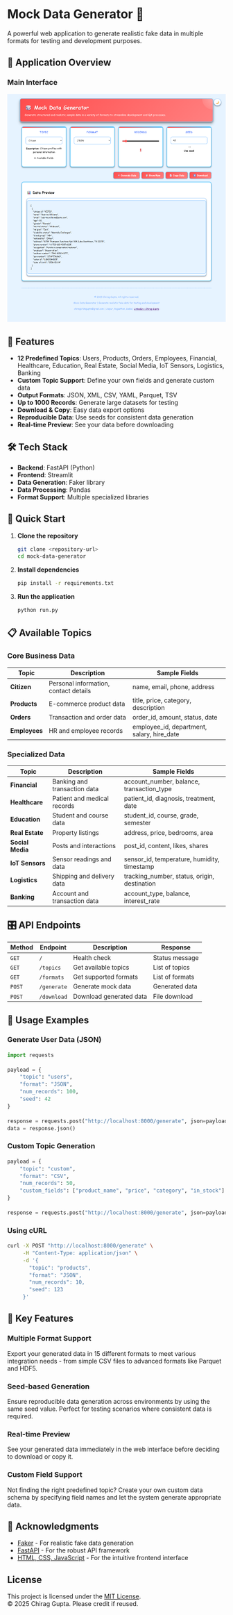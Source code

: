 # Mock Data Generator 🎲

A powerful web application to generate realistic fake data in multiple formats for testing and development purposes.

## 📸 Application Overview

### Main Interface
![Main Interface](screenshots/Main-Interface.png)

## 🚀 Features

- **12 Predefined Topics**: Users, Products, Orders, Employees, Financial, Healthcare, Education, Real Estate, Social Media, IoT Sensors, Logistics, Banking
- **Custom Topic Support**: Define your own fields and generate custom data
- **Output Formats**: JSON, XML, CSV, YAML, Parquet, TSV
- **Up to 1000 Records**: Generate large datasets for testing
- **Download & Copy**: Easy data export options
- **Reproducible Data**: Use seeds for consistent data generation
- **Real-time Preview**: See your data before downloading

## 🛠️ Tech Stack

- **Backend**: FastAPI (Python)
- **Frontend**: Streamlit
- **Data Generation**: Faker library
- **Data Processing**: Pandas
- **Format Support**: Multiple specialized libraries

## 🚀 Quick Start

1. **Clone the repository**
   ```bash
   git clone <repository-url>
   cd mock-data-generator
   ```

2. **Install dependencies**
   ```bash
   pip install -r requirements.txt
   ```

3. **Run the application**
   ```bash
   python run.py
   ```
   
## 📋 Available Topics

### Core Business Data
| Topic | Description | Sample Fields |
|-------|-------------|---------------|
| **Citizen** | Personal information, contact details | name, email, phone, address |
| **Products** | E-commerce product data | title, price, category, description |
| **Orders** | Transaction and order data | order_id, amount, status, date |
| **Employees** | HR and employee records | employee_id, department, salary, hire_date |

### Specialized Data
| Topic | Description | Sample Fields |
|-------|-------------|---------------|
| **Financial** | Banking and transaction data | account_number, balance, transaction_type |
| **Healthcare** | Patient and medical records | patient_id, diagnosis, treatment, date |
| **Education** | Student and course data | student_id, course, grade, semester |
| **Real Estate** | Property listings | address, price, bedrooms, area |
| **Social Media** | Posts and interactions | post_id, content, likes, shares |
| **IoT Sensors** | Sensor readings and data | sensor_id, temperature, humidity, timestamp |
| **Logistics** | Shipping and delivery data | tracking_number, status, origin, destination |
| **Banking** | Account and transaction data | account_type, balance, interest_rate |

## 🎛️ API Endpoints

| Method | Endpoint | Description | Response |
|--------|----------|-------------|----------|
| `GET` | `/` | Health check | Status message |
| `GET` | `/topics` | Get available topics | List of topics |
| `GET` | `/formats` | Get supported formats | List of formats |
| `POST` | `/generate` | Generate mock data | Generated data |
| `POST` | `/download` | Download generated data | File download |

## 🔧 Usage Examples

### Generate User Data (JSON)
```python
import requests

payload = {
    "topic": "users",
    "format": "JSON",
    "num_records": 100,
    "seed": 42
}

response = requests.post("http://localhost:8000/generate", json=payload)
data = response.json()
```

### Custom Topic Generation
```python
payload = {
    "topic": "custom",
    "format": "CSV",
    "num_records": 50,
    "custom_fields": ["product_name", "price", "category", "in_stock"]
}

response = requests.post("http://localhost:8000/generate", json=payload)
```

### Using cURL
```bash
curl -X POST "http://localhost:8000/generate" \
     -H "Content-Type: application/json" \
     -d '{
       "topic": "products",
       "format": "JSON",
       "num_records": 10,
       "seed": 123
     }'
```

## 🌟 Key Features

### Multiple Format Support
Export your generated data in 15 different formats to meet various integration needs - from simple CSV files to advanced formats like Parquet and HDF5.

### Seed-based Generation
Ensure reproducible data generation across environments by using the same seed value. Perfect for testing scenarios where consistent data is required.

### Real-time Preview
See your generated data immediately in the web interface before deciding to download or copy it.

### Custom Field Support
Not finding the right predefined topic? Create your own custom data schema by specifying field names and let the system generate appropriate data.

## 🙏 Acknowledgments

- [Faker](https://faker.readthedocs.io/) - For realistic fake data generation
- [FastAPI](https://fastapi.tiangolo.com/) - For the robust API framework
- [HTML, CSS, JavaScript](https://www.w3schools.com/) - For the intuitive frontend interface

## License

This project is licensed under the [MIT License](./LICENSE).  
© 2025 Chirag Gupta. Please credit if reused.

